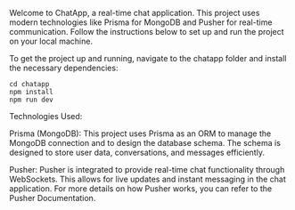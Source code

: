 Welcome to ChatApp, a real-time chat application. This project uses modern technologies like Prisma for MongoDB and Pusher for real-time communication. Follow the instructions below to set up and run the project on your local machine.

To get the project up and running, navigate to the chatapp folder and install the necessary dependencies:

```
cd chatapp
npm install
npm run dev
````

Technologies Used:

Prisma (MongoDB):
This project uses Prisma as an ORM to manage the MongoDB connection and to design the database schema. The schema is designed to store user data, conversations, and messages efficiently.

Pusher:
Pusher is integrated to provide real-time chat functionality through WebSockets. This allows for live updates and instant messaging in the chat application. For more details on how Pusher works, you can refer to the Pusher Documentation.
